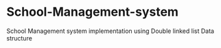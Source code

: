 # School-Management-system
School Management system implementation using  Double linked list Data structure
